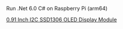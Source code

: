 ﻿
Run .Net 6.0 C# on Raspberry Pi (arm64)

[0.91 Inch I2C SSD1306 OLED Display Module](https://www.amazon.com/dp/B08JPYJ35Y)
